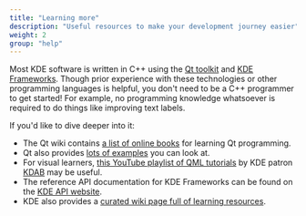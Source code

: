```yaml
---
title: "Learning more"
description: "Useful resources to make your development journey easier"
weight: 2
group: "help"
---
```


Most KDE software is written in C++ using the [Qt toolkit](https://www.qt.io) and [KDE Frameworks](https://develop.kde.org/products/frameworks/). Though prior experience with these technologies or other programming languages is helpful, you don't need to be a C++ programmer to get started! For example, no programming knowledge whatsoever is required to do things like improving text labels.

If you'd like to dive deeper into it:

* The Qt wiki contains [a list of online books](https://wiki.qt.io/Books) for learning Qt programming.
* Qt also provides [lots of examples](https://doc.qt.io/qt-5/qtexamplesandtutorials.html ) you can look at.
* For visual learners, [this YouTube playlist of QML tutorials](https://www.youtube.com/watch?v=JxyTkXLbcV4&list=PL6CJYn40gN6hdNC1IGQZfVI707dh9DPRc) by KDE patron [KDAB](https://www.kdab.com) may be useful.
* The reference API documentation for KDE Frameworks can be found on the [KDE API website](https://api.kde.org/).
* KDE also provides a [curated wiki page full of learning resources](https://community.kde.org/Get_Involved/development/Learn).
